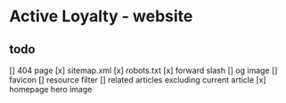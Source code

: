 # Active Loyalty - website

## todo

[] 404 page
[x] sitemap.xml
[x] robots.txt
[x] forward slash
[] og image
[] favicon
[] resource filter
[] related articles excluding current article
[x] homepage hero image
